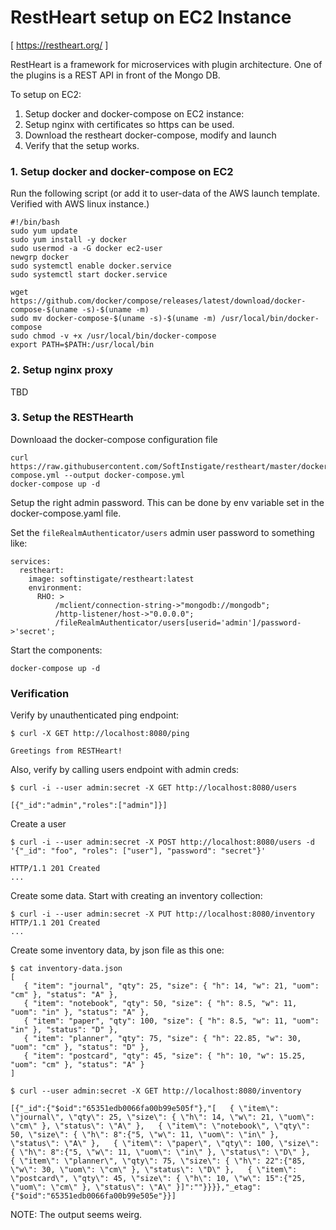 # RestHeart setup on EC2 Instance
[ https://restheart.org/ ]

RestHeart is a framework for microservices with plugin architecture. One of the plugins is a REST API in front of the Mongo DB.

To setup on EC2:
1. Setup docker and docker-compose on EC2 instance:
2. Setup nginx with certificates so https can be used.
3. Download the restheart docker-compose, modify and launch
4. Verify that the setup works.


### 1. Setup docker and docker-compose on EC2
Run the following script (or add it to user-data of the AWS launch template. Verified with AWS linux instance.)

```
#!/bin/bash
sudo yum update
sudo yum install -y docker
sudo usermod -a -G docker ec2-user
newgrp docker
sudo systemctl enable docker.service
sudo systemctl start docker.service

wget https://github.com/docker/compose/releases/latest/download/docker-compose-$(uname -s)-$(uname -m) 
sudo mv docker-compose-$(uname -s)-$(uname -m) /usr/local/bin/docker-compose
sudo chmod -v +x /usr/local/bin/docker-compose
export PATH=$PATH:/usr/local/bin
```

### 2. Setup nginx proxy
TBD

### 3. Setup the RESTHearth

Downloaad the docker-compose configuration file

```
curl https://raw.githubusercontent.com/SoftInstigate/restheart/master/docker-compose.yml --output docker-compose.yml
docker-compose up -d
```

Setup the right admin password. This can be done by env variable set in the docker-compose.yaml file.

Set the `fileRealmAuthenticator/users` admin user password to something like:

```
services:
  restheart:
    image: softinstigate/restheart:latest
    environment:
      RHO: >
          /mclient/connection-string->"mongodb://mongodb";
          /http-listener/host->"0.0.0.0";
          /fileRealmAuthenticator/users[userid='admin']/password->'secret';

```

Start the components:
```
docker-compose up -d
```

### Verification
Verify by unauthenticated ping endpoint:
```
$ curl -X GET http://localhost:8080/ping

Greetings from RESTHeart!
```

Also, verify by calling users endpoint with admin creds:
```
$ curl -i --user admin:secret -X GET http://localhost:8080/users

[{"_id":"admin","roles":["admin"]}]
```

Create a user
```
$ curl -i --user admin:secret -X POST http://localhost:8080/users -d '{"_id": "foo", "roles": ["user"], "password": "secret"}'

HTTP/1.1 201 Created
...
```

Create some data. Start with creating an inventory collection:
```
$ curl -i --user admin:secret -X PUT http://localhost:8080/inventory
HTTP/1.1 201 Created
...
```

Create some inventory data, by json file as this one:
```
$ cat inventory-data.json 
[
   { "item": "journal", "qty": 25, "size": { "h": 14, "w": 21, "uom": "cm" }, "status": "A" },
   { "item": "notebook", "qty": 50, "size": { "h": 8.5, "w": 11, "uom": "in" }, "status": "A" },
   { "item": "paper", "qty": 100, "size": { "h": 8.5, "w": 11, "uom": "in" }, "status": "D" },
   { "item": "planner", "qty": 75, "size": { "h": 22.85, "w": 30, "uom": "cm" }, "status": "D" },
   { "item": "postcard", "qty": 45, "size": { "h": 10, "w": 15.25, "uom": "cm" }, "status": "A" }
]

```


```
$ curl --user admin:secret -X GET http://localhost:8080/inventory 

[{"_id":{"$oid":"65351edb0066fa00b99e505f"},"[   { \"item\": \"journal\", \"qty\": 25, \"size\": { \"h\": 14, \"w\": 21, \"uom\": \"cm\" }, \"status\": \"A\" },   { \"item\": \"notebook\", \"qty\": 50, \"size\": { \"h\": 8":{"5, \"w\": 11, \"uom\": \"in\" }, \"status\": \"A\" },   { \"item\": \"paper\", \"qty\": 100, \"size\": { \"h\": 8":{"5, \"w\": 11, \"uom\": \"in\" }, \"status\": \"D\" },   { \"item\": \"planner\", \"qty\": 75, \"size\": { \"h\": 22":{"85, \"w\": 30, \"uom\": \"cm\" }, \"status\": \"D\" },   { \"item\": \"postcard\", \"qty\": 45, \"size\": { \"h\": 10, \"w\": 15":{"25, \"uom\": \"cm\" }, \"status\": \"A\" }]":""}}}},"_etag":{"$oid":"65351edb0066fa00b99e505e"}}]

```

NOTE: The output seems weirg.






